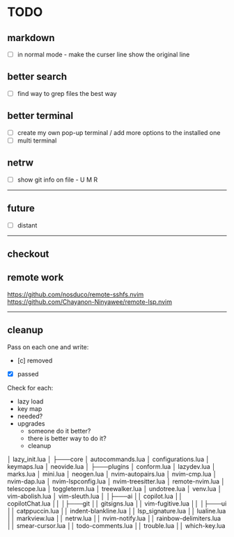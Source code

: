 # TODO

## markdown

- [ ] in normal mode - make the curser line show the original line

## better search

- [ ] find way to grep files the best way

## better terminal

- [ ] create my own pop-up terminal / add more options to the installed one
- [ ] multi terminal

## netrw

- [ ] show git info on file - U M R

---

## future

- [ ] distant

---

## checkout

## remote work

https://github.com/nosduco/remote-sshfs.nvim
https://github.com/Chayanon-Ninyawee/remote-lsp.nvim

---

## cleanup

Pass on each one and write:

- [c] removed
- [x] passed

Check for each:

- lazy load
- key map
- needed?
- upgrades
  - someone do it better?
  - there is better way to do it?
  - cleanup

│ lazy_init.lua
│
├───core
│ autocommands.lua
│ configurations.lua
│ keymaps.lua
│ neovide.lua
│
├───plugins
│ conform.lua
│ lazydev.lua
│ marks.lua
│ mini.lua
│ neogen.lua
│ nvim-autopairs.lua
│ nvim-cmp.lua
│ nvim-dap.lua
│ nvim-lspconfig.lua
│ nvim-treesitter.lua
│ remote-nvim.lua
│ telescope.lua
│ toggleterm.lua
│ treewalker.lua
│ undotree.lua
│ venv.lua
│ vim-abolish.lua
│ vim-sleuth.lua
│
│├───ai
││ copilot.lua
││ copilotChat.lua
││
│├───git
││ gitsigns.lua
││ vim-fugitive.lua
││
│├───ui
││ catppuccin.lua
││ indent-blankline.lua
││ lsp_signature.lua
││ lualine.lua
││ markview.lua
││ netrw.lua
││ nvim-notify.lua
││ rainbow-delimiters.lua
││ smear-cursor.lua
││ todo-comments.lua
││ trouble.lua
││ which-key.lua

